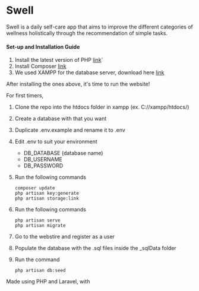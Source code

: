 # **Swell**

Swell is a daily self-care app that aims to improve the different categories of wellness holistically through the recommendation of simple tasks.

#### Set-up and Installation Guide

1. Install the latest version of PHP [link](https://secure.php.net/manual/en/install.php)`
2. Install Composer [link](https://getcomposer.org/download/)
3. We used XAMPP for the database server, download here [link](https://www.apachefriends.org/download.html)

After installing the ones above, it's time to run the website!

For first timers,
1. Clone the repo into the htdocs folder in xampp (ex. C://xampp/htdocs/)
2. Create a database with <name> that you want
3. Duplicate .env.example and rename it to .env
4. Edit .env to suit your environment
    * DB_DATABASE (database name)
    * DB_USERNAME
    * DB_PASSWORD
5. Run the following commands
    ```
    composer update
    php artisan key:generate
    php artisan storage:link
    ```

1. Run the following commands
    ```
    php artisan serve
    php artisan migrate
    ```
2. Go to the webstire and register as a user
3. Populate the database with the .sql files inside the _sqlData folder
4. Run the command
    ```
    php artisan db:seed
    ```
    
Made using PHP and Laravel, with 